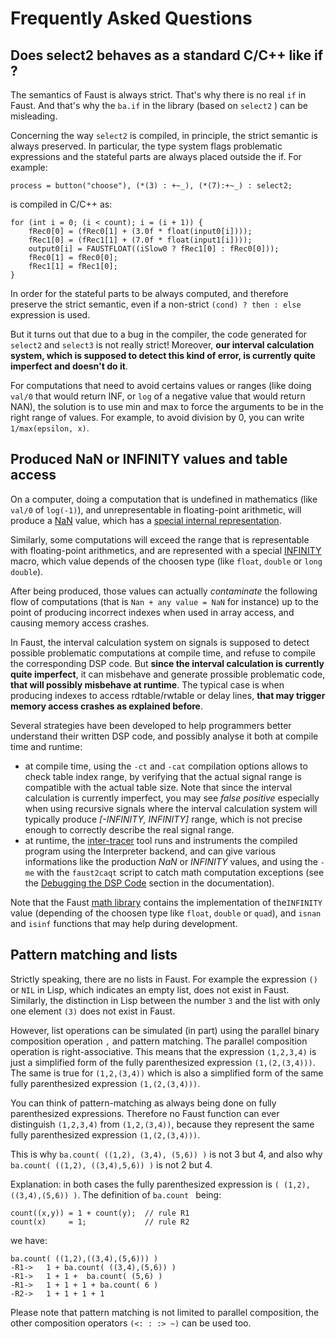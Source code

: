 # Frequently Asked Questions

## Does select2 behaves as a standard C/C++ like if ?

The semantics of Faust is always strict. That's why there is no real `if` in Faust. And that's why the `ba.if` in the library (based on `select2` ) can be misleading. 

Concerning the way `select2` is compiled, in principle, the strict semantic is always preserved. In particular, the type system flags problematic expressions and the stateful parts are always placed outside the if.  For example:
```
process = button("choose"), (*(3) : +~_), (*(7):+~_) : select2;
```
is compiled in C/C++ as:

```
for (int i = 0; (i < count); i = (i + 1)) {
    fRec0[0] = (fRec0[1] + (3.0f * float(input0[i])));
    fRec1[0] = (fRec1[1] + (7.0f * float(input1[i])));
    output0[i] = FAUSTFLOAT((iSlow0 ? fRec1[0] : fRec0[0]));
    fRec0[1] = fRec0[0];
    fRec1[1] = fRec1[0];
}
```
In order for the stateful parts to be always computed, and therefore preserve the strict semantic, even if a non-strict `(cond) ? then : else` expression is used.

But it turns out that due to a bug in the compiler, the code generated for `select2` and `select3` is not really strict! Moreover, **our interval calculation system, which is supposed to detect this kind of error, is currently quite imperfect and doesn't do it**. 

For computations that need to avoid certains values or ranges (like doing  `val/0` that would return INF, or `log` of a negative value that would return NAN), the solution is to use min and max to force the arguments to be in the right range of values. For example, to avoid division by 0, you can write `1/max(epsilon, x)`.


## Produced NaN or INFINITY values and table access

On a computer, doing a computation that is undefined in mathematics (like `val/0` of `log(-1)`), and unrepresentable in floating-point arithmetic, will produce a [NaN](https://en.wikipedia.org/wiki/NaN) value, which has a [special internal representation](https://en.cppreference.com/w/cpp/numeric/math/NAN). 

Similarly, some computations will exceed the range that is representable with floating-point arithmetics, and are represented with a special [INFINITY](https://en.cppreference.com/w/cpp/numeric/math/INFINITY) macro, which value depends of the choosen type (like `float`, `double` or `long double`).

After being produced, those values can actually *contaminate* the following flow of computations (that is `Nan + any value = NaN` for instance) up to the point of producing incorrect indexes when used in array access, and causing memory access crashes.  

In Faust, the interval calculation system on signals is supposed to detect possible problematic computations at compile time, and refuse to compile the corresponding DSP code. But **since the interval calculation is currently quite imperfect**, it can misbehave and generate prossible problematic code, **that will possibly misbehave at runtime**. The typical case is when producing indexes to access rdtable/rwtable or delay lines, **that may trigger memory access crashes as explained before**.

Several strategies have been developed to help programmers better understand their written DSP code, and possibly analyse it both at compile time and runtime:

- at compile time, using the `-ct` and  `-cat` compilation options allows to check table index range, by verifying that the actual signal range is compatible with the actual table size. Note that since the interval calculation is currently imperfect, you may see *false positive* especially when using recursive signals where the interval calculation system will typically produce *[-INFINITY, INFINITY]* range, which is not precise enough to correctly describe the real signal range. 
- at runtime, the [inter-tracer](https://github.com/grame-cncm/faust/tree/master-dev/tools/benchmark) tool runs and instruments the compiled program using the Interpreter backend, and can give various informations like the production *NaN* or *INFINITY* values, and using the `-me` with the `faust2caqt` script to catch math computation exceptions (see the [Debugging the DSP Code](https://faustdoc.grame.fr/manual/optimizing/) section in the documentation).

Note that the Faust [math library](https://faustlibraries.grame.fr/libs/maths/) contains the implementation of the`INFINITY` value (depending of the choosen type like `float`, `double` or `quad`), and `isnan` and `isinf`  functions that may help during development.


## Pattern matching and lists

Strictly speaking, there are no lists in Faust. For example the expression `()` or `NIL` in Lisp, which indicates an empty list, does not exist in Faust. Similarly, the distinction in Lisp between the number `3` and the list with only one element `(3)` does not exist in Faust. 

However, list operations can be simulated (in part) using the parallel binary composition operation `,` and pattern matching. The parallel composition operation is right-associative. This means that the expression `(1,2,3,4)` is just a simplified form of the fully parenthesized expression `(1,(2,(3,4)))`. The same is true for `(1,2,(3,4))` which is also a simplified form of the same fully parenthesized expression `(1,(2,(3,4)))`. 

You can think of pattern-matching as always being done on fully parenthesized expressions. Therefore no Faust function can ever distinguish `(1,2,3,4)` from `(1,2,(3,4))`, because they represent the same fully parenthesized expression `(1,(2,(3,4)))`. 

This is why `ba.count( ((1,2), (3,4), (5,6)) )` is not 3 but 4, and also why `ba.count( ((1,2), ((3,4),5,6)) )` is not 2 but 4. 

Explanation: in both cases the fully parenthesized expression is `( (1,2),((3,4),(5,6)) )`. The definition of  `ba.count ` being:

```
count((x,y)) = 1 + count(y);  // rule R1
count(x)     = 1;             // rule R2 
```
we have:

```
ba.count( ((1,2),((3,4),(5,6))) ) 
-R1->   1 + ba.count( ((3,4),(5,6)) ) 
-R1->   1 + 1 +  ba.count( (5,6) ) 
-R1->   1 + 1 + 1 + ba.count( 6 )
-R2->   1 + 1 + 1 + 1 
```
Please note that pattern matching is not limited to parallel composition, the other composition operators `(<: : :> ~)` can be used too.

